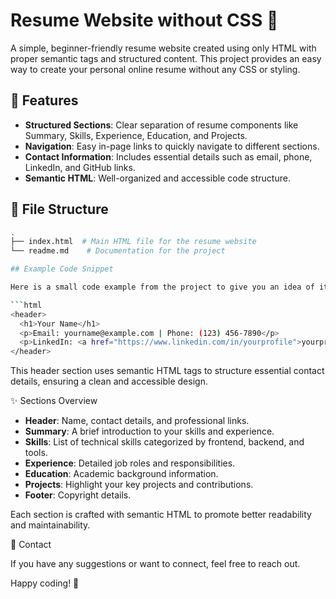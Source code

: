 # Resume Website without CSS 📝

A simple, beginner-friendly resume website created using only HTML with proper semantic tags and structured content. This project provides an easy way to create your personal online resume without any CSS or styling.

## 🚀 Features

- **Structured Sections**: Clear separation of resume components like Summary, Skills, Experience, Education, and Projects.
- **Navigation**: Easy in-page links to quickly navigate to different sections.
- **Contact Information**: Includes essential details such as email, phone, LinkedIn, and GitHub links.
- **Semantic HTML**: Well-organized and accessible code structure.

## 📂 File Structure

```bash
.
├── index.html  # Main HTML file for the resume website
└── readme.md    # Documentation for the project

## Example Code Snippet

Here is a small code example from the project to give you an idea of its structure:

```html
<header>
  <h1>Your Name</h1>
  <p>Email: yourname@example.com | Phone: (123) 456-7890</p>
  <p>LinkedIn: <a href="https://www.linkedin.com/in/yourprofile">yourprofile</a> | GitHub: <a href="https://github.com/yourusername">yourusername</a></p>
</header>
```

This header section uses semantic HTML tags to structure essential contact details, ensuring a clean and accessible design.

✨ Sections Overview

- **Header**: Name, contact details, and professional links.
- **Summary**: A brief introduction to your skills and experience.
- **Skills**: List of technical skills categorized by frontend, backend, and tools.
- **Experience**: Detailed job roles and responsibilities.
- **Education**: Academic background information.
- **Projects**: Highlight your key projects and contributions.
- **Footer**: Copyright details.

Each section is crafted with semantic HTML to promote better readability and maintainability.

 📧 Contact

If you have any suggestions or want to connect, feel free to reach out.

Happy coding! 🎉
```
